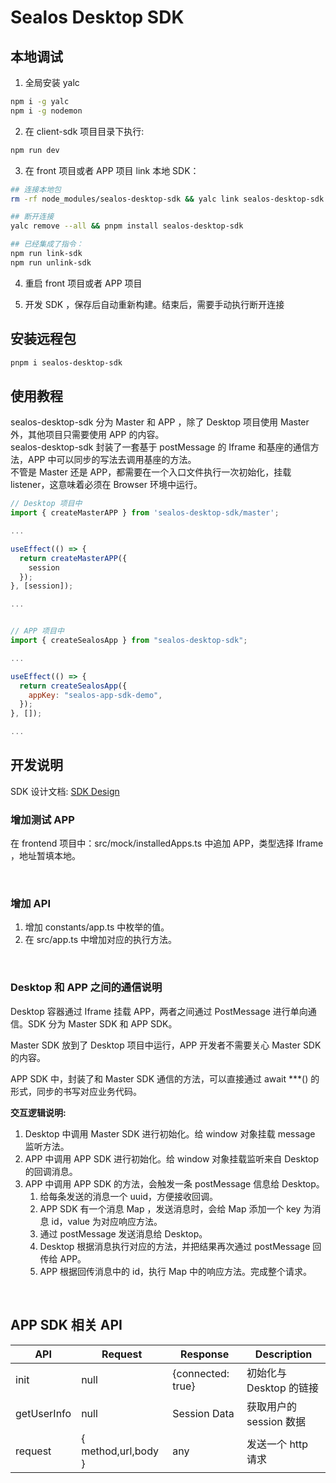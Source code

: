 # Sealos Desktop SDK

## 本地调试

1. 全局安装 yalc

```bash
npm i -g yalc
npm i -g nodemon
```

2. 在 client-sdk 项目目录下执行:

```bash
npm run dev
```

3. 在 front 项目或者 APP 项目 link 本地 SDK：

```bash
## 连接本地包
rm -rf node_modules/sealos-desktop-sdk && yalc link sealos-desktop-sdk

## 断开连接
yalc remove --all && pnpm install sealos-desktop-sdk

## 已经集成了指令：
npm run link-sdk
npm run unlink-sdk
```

4. 重启 front 项目或者 APP 项目

5. 开发 SDK ，保存后自动重新构建。结束后，需要手动执行断开连接

## 安装远程包

```bash
pnpm i sealos-desktop-sdk
```

## 使用教程

sealos-desktop-sdk 分为 Master 和 APP ，除了 Desktop 项目使用 Master 外，其他项目只需要使用 APP 的内容。  
sealos-desktop-sdk 封装了一套基于 postMessage 的 Iframe 和基座的通信方法，APP 中可以同步的写法去调用基座的方法。  
不管是 Master 还是 APP，都需要在一个入口文件执行一次初始化，挂载 listener，这意味着必须在 Browser 环境中运行。

```js
// Desktop 项目中
import { createMasterAPP } from 'sealos-desktop-sdk/master';

...

useEffect(() => {
  return createMasterAPP({
    session
  });
}, [session]);

...


// APP 项目中
import { createSealosApp } from "sealos-desktop-sdk";

...

useEffect(() => {
  return createSealosApp({
    appKey: "sealos-app-sdk-demo",
  });
}, []);

...
```

## 开发说明

SDK 设计文档: [SDK Design](https://doc.weixin.qq.com/doc/w3_Aa0APAbqAE0qKaX1SKeSeOTK2Rr88?scode=AIgAzwcKAEIHXk0OZLAa0APAbqAE0)

### 增加测试 APP

在 frontend 项目中：src/mock/installedApps.ts 中追加 APP，类型选择 Iframe ，地址暂填本地。

<br/>

### 增加 API

1. 增加 constants/app.ts 中枚举的值。
2. 在 src/app.ts 中增加对应的执行方法。

<br/>

### Desktop 和 APP 之间的通信说明

Desktop 容器通过 Iframe 挂载 APP，两者之间通过 PostMessage 进行单向通信。SDK 分为 Master SDK 和 APP SDK。

Master SDK 放到了 Desktop 项目中运行，APP 开发者不需要关心 Master SDK 的内容。

APP SDK 中，封装了和 Master SDK 通信的方法，可以直接通过 await \*\*\*() 的形式，同步的书写对应业务代码。

**交互逻辑说明:**

1. Desktop 中调用 Master SDK 进行初始化。给 window 对象挂载 message 监听方法。
2. APP 中调用 APP SDK 进行初始化。给 window 对象挂载监听来自 Desktop 的回调消息。
3. APP 中调用 APP SDK 的方法，会触发一条 postMessage 信息给 Desktop。
   1. 给每条发送的消息一个 uuid，方便接收回调。
   2. APP SDK 有一个消息 Map ，发送消息时，会给 Map 添加一个 key 为消息 id，value 为对应响应方法。
   3. 通过 postMessage 发送消息给 Desktop。
   4. Desktop 根据消息执行对应的方法，并把结果再次通过 postMessage 回传给 APP。
   5. APP 根据回传消息中的 id，执行 Map 中的响应方法。完成整个请求。

<br/>

## APP SDK 相关 API

| API         | Request             | Response          | Description             |
| ----------- | ------------------- | ----------------- | ----------------------- |
| init        | null                | {connected: true} | 初始化与 Desktop 的链接 |
| getUserInfo | null                | Session Data      | 获取用户的 session 数据 |
| request     | { method,url,body } | any               | 发送一个 http 请求      |
